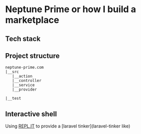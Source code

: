 # Neptune Prime or how I build a marketplace

## Tech stack

## Project structure
```
neptune-prime.com
|__src
   |__action
   |__controller
   |__service
   |__provider
    
|__test
```


## Interactive shell
Using [REPL.IT](https://repl.it) to provide a [laravel tinker](laravel-tinker like)
